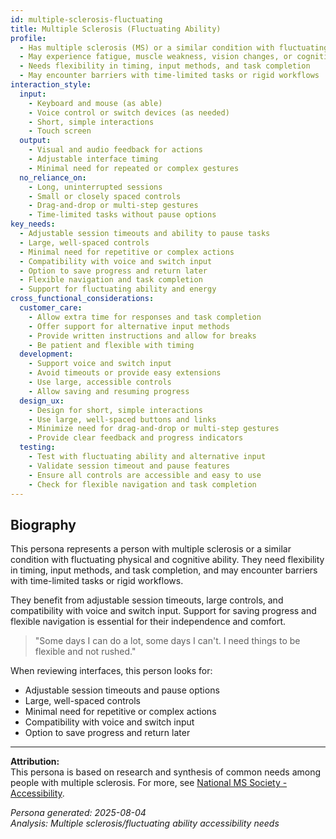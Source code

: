 ```yaml
---
id: multiple-sclerosis-fluctuating 
title: Multiple Sclerosis (Fluctuating Ability)
profile:
  - Has multiple sclerosis (MS) or a similar condition with fluctuating physical and cognitive ability
  - May experience fatigue, muscle weakness, vision changes, or cognitive fog
  - Needs flexibility in timing, input methods, and task completion
  - May encounter barriers with time-limited tasks or rigid workflows
interaction_style:
  input:
    - Keyboard and mouse (as able)
    - Voice control or switch devices (as needed)
    - Short, simple interactions
    - Touch screen
  output:
    - Visual and audio feedback for actions
    - Adjustable interface timing
    - Minimal need for repeated or complex gestures
  no_reliance_on:
    - Long, uninterrupted sessions
    - Small or closely spaced controls
    - Drag-and-drop or multi-step gestures
    - Time-limited tasks without pause options
key_needs:
  - Adjustable session timeouts and ability to pause tasks
  - Large, well-spaced controls
  - Minimal need for repetitive or complex actions
  - Compatibility with voice and switch input
  - Option to save progress and return later
  - Flexible navigation and task completion
  - Support for fluctuating ability and energy
cross_functional_considerations:
  customer_care:
    - Allow extra time for responses and task completion
    - Offer support for alternative input methods
    - Provide written instructions and allow for breaks
    - Be patient and flexible with timing
  development:
    - Support voice and switch input
    - Avoid timeouts or provide easy extensions
    - Use large, accessible controls
    - Allow saving and resuming progress
  design_ux:
    - Design for short, simple interactions
    - Use large, well-spaced buttons and links
    - Minimize need for drag-and-drop or multi-step gestures
    - Provide clear feedback and progress indicators
  testing:
    - Test with fluctuating ability and alternative input
    - Validate session timeout and pause features
    - Ensure all controls are accessible and easy to use
    - Check for flexible navigation and task completion
---
```


## Biography

This persona represents a person with multiple sclerosis or a similar condition with fluctuating physical and cognitive ability. They need flexibility in timing, input methods, and task completion, and may encounter barriers with time-limited tasks or rigid workflows.

They benefit from adjustable session timeouts, large controls, and compatibility with voice and switch input. Support for saving progress and flexible navigation is essential for their independence and comfort.

> "Some days I can do a lot, some days I can't. I need things to be flexible and not rushed."

When reviewing interfaces, this person looks for:
- Adjustable session timeouts and pause options
- Large, well-spaced controls
- Minimal need for repetitive or complex actions
- Compatibility with voice and switch input
- Option to save progress and return later

---

**Attribution:**  
This persona is based on research and synthesis of common needs among people with multiple sclerosis. For more, see [National MS Society - Accessibility](https://www.nationalmssociety.org/).

*Persona generated: 2025-08-04*  
*Analysis: Multiple sclerosis/fluctuating ability accessibility needs*
